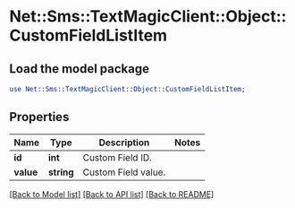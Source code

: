 # Net::Sms::TextMagicClient::Object::CustomFieldListItem

## Load the model package
```perl
use Net::Sms::TextMagicClient::Object::CustomFieldListItem;
```

## Properties
Name | Type | Description | Notes
------------ | ------------- | ------------- | -------------
**id** | **int** | Custom Field ID. | 
**value** | **string** | Custom Field value. | 

[[Back to Model list]](../README.md#documentation-for-models) [[Back to API list]](../README.md#documentation-for-api-endpoints) [[Back to README]](../README.md)


